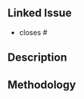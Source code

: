 ## Linked Issue

<!-- Whenever possible, a pull request should address a pre-existing issue.
That issue can be linked to the pull request by using the side panel in the Github UI or
using the `closes #` symbol followed by the number of the associated issue -->

- closes #

## Description

<!-- A pull request description describes what constitutes the Pull Request and what changes you have made to the code.
It explains what you've done, including any code changes, configuration changes, migrations included, new APIs introduced,
changes made to old APIs, any new workers/crons introduced in the system, copy changes, and so on. You get the gist -->

## Methodology

<!-- This section explains why the above changes explained were done.
Sometimes a developer feels that it's okay to write "Business/Product requirement" in the description. That's fine, but doing so defeats the purpose of this section.
If there is a better explanation as to why the changes were suggested, it's always good to attach a document reference link for that information.
A good "Why" section should explain the reasoning behind any changes. -->
